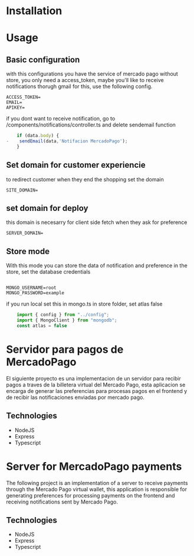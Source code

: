 # Installation





# Usage

## Basic configuration

with this configurations you have the service of mercado pago without store, you only need a access_token, maybe you'll like to receive notifications thorugh gmail for this, use the following config.

```
ACCESS_TOKEN=
EMAIL=
APIKEY=

```
if you dont want to receive notification, go to /components/notifications/controller.ts and delete sendemail function

```js
    if (data.body) {
-    sendEmail(data,'Notifacion MercadoPago');
    }

```

## Set domain for customer experiencie

to redirect customer when they end the shopping set the domain

```
SITE_DOMAIN=
```
## set domain for deploy

this domain is necesarry for client side fetch when they ask for preference
```
SERVER_DOMAIN=
```


## Store mode

With this mode you can store the data of notification and preference in the store, set the database credentials

```

MONGO_USERNAME=root
MONGO_PASSWORD=example

```
if you run local set this in mongo.ts in store folder, set atlas false

```js
    import { config } from "../config";
    import { MongoClient } from "mongodb";
    const atlas = false
```


# Servidor para pagos de MercadoPago

El siguiente proyecto es una implementacion de un servidor para recibir pagos a traves de la billetera virtual del Mercado Pago, esta aplicacion se encarga de generar las preferencias para procesas pagos en el frontend y de recibir las notificaciones enviadas por mercado pago.

## Technologies

- NodeJS
- Express
- Typescript

# Server for MercadoPago payments

The following project is an implementation of a server to receive payments through the Mercado Pago virtual wallet, this application is responsible for generating preferences for processing payments on the frontend and receiving notifications sent by Mercado Pago.

## Technologies

- NodeJS
- Express
- Typescript